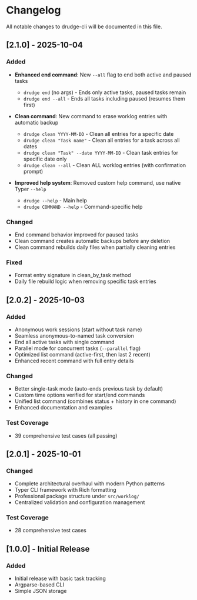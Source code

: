 # Changelog

All notable changes to drudge-cli will be documented in this file.

## [2.1.0] - 2025-10-04

### Added
- **Enhanced end command**: New `--all` flag to end both active and paused tasks
  - `drudge end` (no args) - Ends only active tasks, paused tasks remain
  - `drudge end --all` - Ends all tasks including paused (resumes them first)
  
- **Clean command**: New command to erase worklog entries with automatic backup
  - `drudge clean YYYY-MM-DD` - Clean all entries for a specific date
  - `drudge clean "Task name"` - Clean all entries for a task across all dates
  - `drudge clean "Task" --date YYYY-MM-DD` - Clean task entries for specific date only
  - `drudge clean --all` - Clean ALL worklog entries (with confirmation prompt)
  
- **Improved help system**: Removed custom help command, use native Typer `--help`
  - `drudge --help` - Main help
  - `drudge COMMAND --help` - Command-specific help

### Changed
- End command behavior improved for paused tasks
- Clean command creates automatic backups before any deletion
- Clean command rebuilds daily files when partially cleaning entries

### Fixed
- Format entry signature in clean_by_task method
- Daily file rebuild logic when removing specific task entries

## [2.0.2] - 2025-10-03

### Added
- Anonymous work sessions (start without task name)
- Seamless anonymous-to-named task conversion
- End all active tasks with single command
- Parallel mode for concurrent tasks (`--parallel` flag)
- Optimized list command (active-first, then last 2 recent)
- Enhanced recent command with full entry details

### Changed
- Better single-task mode (auto-ends previous task by default)
- Custom time options verified for start/end commands
- Unified list command (combines status + history in one command)
- Enhanced documentation and examples

### Test Coverage
- 39 comprehensive test cases (all passing)

## [2.0.1] - 2025-10-01

### Changed
- Complete architectural overhaul with modern Python patterns
- Typer CLI framework with Rich formatting
- Professional package structure under `src/worklog/`
- Centralized validation and configuration management

### Test Coverage
- 28 comprehensive test cases

## [1.0.0] - Initial Release

### Added
- Initial release with basic task tracking
- Argparse-based CLI
- Simple JSON storage
